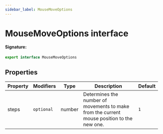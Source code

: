 ```yaml
---
sidebar_label: MouseMoveOptions
---
```


# MouseMoveOptions interface

#### Signature:

```typescript
export interface MouseMoveOptions
```

## Properties

| Property | Modifiers             | Type   | Description                                                                                | Default        |
| -------- | --------------------- | ------ | ------------------------------------------------------------------------------------------ | -------------- |
| steps    | <code>optional</code> | number | Determines the number of movements to make from the current mouse position to the new one. | <code>1</code> |
